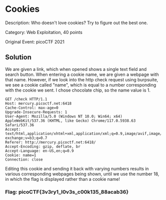 # Cookies
Description: Who doesn't love cookies? Try to figure out the best one.

Category: Web Exploitation, 40 points

Original Event: picoCTF 2021

## Solution
We are given a link, which when opened shows a single text field and search button. When entering a cookie name, we are given a webpage with that name. However, if we look into the http check request using burpsuite, we see a cookie called "name", which is equal to a number corresponding with the cookie we sent. I chose chocolate chip, so the name value is 1.
```http
GET /check HTTP/1.1
Host: mercury.picoctf.net:6418
Cache-Control: max-age=0
Upgrade-Insecure-Requests: 1
User-Agent: Mozilla/5.0 (Windows NT 10.0; Win64; x64) AppleWebKit/537.36 (KHTML, like Gecko) Chrome/117.0.5938.63 Safari/537.36
Accept: text/html,application/xhtml+xml,application/xml;q=0.9,image/avif,image/webp,image/apng,*/*;q=0.8,application/signed-exchange;v=b3;q=0.7
Referer: http://mercury.picoctf.net:6418/
Accept-Encoding: gzip, deflate, br
Accept-Language: en-US,en;q=0.9
Cookie: name=1
Connection: close
```
Editing this cookie and sending it back with varying numbers results in various corresponding webpages being shown, until we use the number 18, in which the flag is displayed rather than a cookie name!

### Flag: picoCTF{3v3ry1_l0v3s_c00k135_88acab36}
